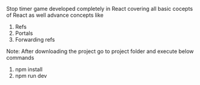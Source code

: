 Stop timer game developed completely in React covering all basic cocepts of React as well advance concepts like

1. Refs
2. Portals
3. Forwarding refs

Note: After downloading the project go to project folder and execute below commands

1. npm install
2. npm run dev
